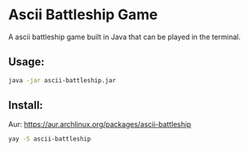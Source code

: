 # Ascii Battleship Game
A ascii battleship game built in Java that can be played in the terminal.

## Usage:
```bash
java -jar ascii-battleship.jar
``` 

## Install:

Aur: https://aur.archlinux.org/packages/ascii-battleship

```bash
yay -S ascii-battleship
```